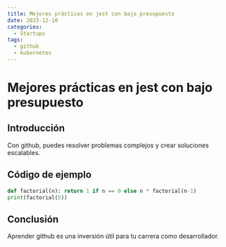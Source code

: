 ```yaml
---
title: Mejores prácticas en jest con bajo presupuesto
date: 2033-12-10
categories:
  - Startups
tags:
  - github
  - kubernetes
---
```


# Mejores prácticas en jest con bajo presupuesto

## Introducción

Con github, puedes resolver problemas complejos y crear soluciones escalables.

## Código de ejemplo

```python
def factorial(n): return 1 if n == 0 else n * factorial(n-1)
print(factorial(5))
```

## Conclusión

Aprender github es una inversión útil para tu carrera como desarrollador.
